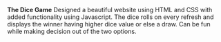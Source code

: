 **The Dice Game**
Designed a beautiful website using HTML and CSS with added functionality using Javascript. The dice rolls on every refresh and displays the winner having higher dice value or else a draw. Can be fun while making decision out of the two options.
